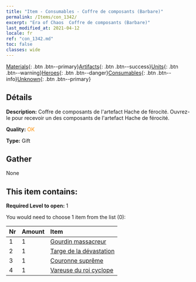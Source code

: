 ```yaml
---
title: "Item - Consumables - Coffre de composants (Barbare)"
permalink: /Items/con_1342/
excerpt: "Era of Chaos  Coffre de composants (Barbare)"
last_modified_at: 2021-04-12
locale: fr
ref: "con_1342.md"
toc: false
classes: wide
---
```

 [Materials](/fr/Items/){: .btn .btn--primary}[Artifacts](/fr/Items/Artifacts/){: .btn .btn--success}[Units](/fr/Items/Units/){: .btn .btn--warning}[Heroes](/fr/Items/Heroes/){: .btn .btn--danger}[Consumables](/fr/Items/Consumables/){: .btn .btn--info}[Unknown](/fr/Items/Unknown/){: .btn .btn--primary}

## Détails
 **Description:** Coffre de composants de l'artefact Hache de férocité. Ouvrez-le pour recevoir un des composants de l'artefact Hache de férocité.

 **Quality:** <span style="color: #FF8C00">OK</span>

 **Type:** Gift

## Gather

  None

## This item contains:

 **Required Level to open:** 1

 You would need to choose 1 item from the list (0):

  | Nr | Amount |     Item    |
  |:---|:-------|:------------|
  | 1 | 1 | [Gourdin massacreur](/fr/Items/art_125/) | 
  | 2 | 1 | [Targe de la dévastation](/fr/Items/art_126/) | 
  | 3 | 1 | [Couronne suprême](/fr/Items/art_127/) | 
  | 4 | 1 | [Vareuse du roi cyclope](/fr/Items/art_128/) | 
